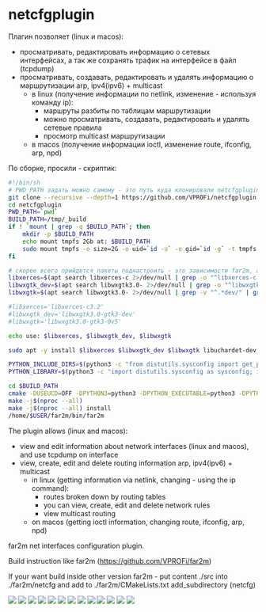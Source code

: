 # netcfgplugin

Плагин позволяет (linux и macos):
 * просматривать, редактировать информацию о сетевых интерфейсах, а так же сохранять трафик на интерфейсе в файл (tcpdump)
 * просматривать, создавать, редактировать и удалять информацию о маршрутизации arp, ipv4(ipv6) + multicast
   * в linux (получение информации по netlink, изменение - используя команду ip):
      * маршруты разбиты по таблицам маршрутизации
      * можно просматривать, создавать, редактировать и удалять сетевые правила
      * просмотр multicast маршрутизации
   * в macos (получение информации ioctl, изменение route, ifconfig, arp, npd)

По сборке, просили - скриптик:
```sh
#!/bin/sh
# PWD_PATH задать можно самому - это путь куда клонировали netcfgplugin
git clone --recursive --depth=1 https://github.com/VPROFi/netcfgplugin.git
cd netcfgplugin
PWD_PATH=`pwd`
BUILD_PATH=/tmp/_build
if ! `mount | grep -q $BUILD_PATH`; then
    mkdir -p $BUILD_PATH
    echo mount tmpfs 2Gb at: $BUILD_PATH
    sudo mount tmpfs -o size=2G -o uid=`id -u` -o gid=`id -g` -t tmpfs $BUILD_PATH
fi

# скорее всего прийдется пакеты поднастроить - это зависимости far2m, а не плагина см https://github.com/elfmz/far2m#required-dependencies
libxerces=$(apt search libxerces-c 2>/dev/null | grep -o "^libxerces-c[0-9]\.[0-9]\/" | cut -d"/" -f1)
libwxgtk_dev=$(apt search libwxgtk3.0- 2>/dev/null | grep -o "^libwxgtk3.0-.*dev\/" | cut -d"/" -f1)
libwxgtk=$(apt search libwxgtk3.0- 2>/dev/null | grep -v "^.*dev/" | grep -v "^.*dbgsym" | grep -o '^libwxgtk3.0-[^//]*')

#libxerces='libxerces-c3.2'
#libwxgtk_dev='libwxgtk3.0-gtk3-dev'
#libwxgtk='libwxgtk3.0-gtk3-0v5'

echo use: $libxerces, $libwxgtk_dev, $libwxgtk

sudo apt -y install $libxerces $libwxgtk_dev $libwxgtk libuchardet-dev libspdlog-dev libxerces-c-dev gawk m4 libffi-dev cmake g++

PYTHON_INCLUDE_DIRS=$(python3 -c "from distutils.sysconfig import get_python_inc; print(get_python_inc())")
PYTHON_LIBRARY=$(python3 -c "import distutils.sysconfig as sysconfig; import os; print(os.path.join(sysconfig.get_config_var('LIBDIR'), sysconfig.get_config_var('LDLIBRARY')))")

cd $BUILD_PATH
cmake -DUSEUCD=OFF -DPYTHON3=python3 -DPYTHON_EXECUTABLE=python3 -DPYTHON_INCLUDE_DIRS=$PYTHON_INCLUDE_DIRS -DPYTHON_LIBRARY=$PYTHON_LIBRARY -DCMAKE_INSTALL_PREFIX="/home/$USER/far2m" -DUSEWX=yes -DPYTHON=yes -DPACKAGE_DEPENDENCIES="$libxerces" -DCMAKE_BUILD_TYPE=Release "$PWD_PATH"
make -j$(nproc --all)
make -j$(nproc --all) install
/home/$USER/far2m/bin/far2m 
```

The plugin allows (linux and macos):
  * view and edit information about network interfaces (linux and macos), and use tcpdump on interface
  * view, create, edit and delete routing information arp, ipv4(ipv6) + multicast
    * in linux (getting information via netlink, changing - using the ip command):
       * routes broken down by routing tables
       * you can view, create, edit and delete network rules
       * view multicast routing
    * on macos (getting ioctl information, changing route, ifconfig, arp, npd)

far2m net interfaces configuration plugin.

Build instruction like far2m (https://github.com/VPROFi/far2m)

If your want build inside other version far2m - put content ./src into ./far2m/netcfg and add to ./far2m/CMakeLists.txt add_subdirectory (netcfg)

![](img/ifs.png)
![](img/iproutes.png)
![](img/arp.png)
![](img/rule.png)
![](img/config.png)
![](img/ipv6route.png)
![](img/del.png)
![](img/macos.png)
![](img/forwarding.png)
![](img/tcpdump.png)
![](img/tcpdumpstop.png)
![](img/main.png)
![](img/mainwide.png)
